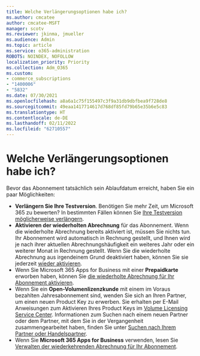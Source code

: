 ```yaml
---
title: Welche Verlängerungsoptionen habe ich?
ms.author: cmcatee
author: cmcatee-MSFT
manager: scotv
ms.reviewer: jkinma, jmueller
ms.audience: Admin
ms.topic: article
ms.service: o365-administration
ROBOTS: NOINDEX, NOFOLLOW
localization_priority: Priority
ms.collection: Adm_O365
ms.custom:
- commerce_subscriptions
- "1400006"
- "5832"
ms.date: 07/30/2021
ms.openlocfilehash: a8a6a1c75f155497c3f9a31db9dbfbea9f728de8
ms.sourcegitcommit: 49eaa1417714617d768df85fd79b65e35b6e5c83
ms.translationtype: HT
ms.contentlocale: de-DE
ms.lasthandoff: 02/11/2022
ms.locfileid: "62710557"
---
```

# <a name="what-are-my-options-to-extend"></a>Welche Verlängerungsoptionen habe ich?

Bevor das Abonnement tatsächlich sein Ablaufdatum erreicht, haben Sie ein paar Möglichkeiten:

- **Verlängern Sie Ihre Testversion**.  Benötigen Sie mehr Zeit, um Microsoft 365 zu bewerten? In bestimmten Fällen können Sie  [Ihre Testversion möglicherweise verlängern](https://docs.microsoft.com/microsoft-365/commerce/extend-your-trial).  
- **Aktivieren der wiederholten Abrechnung** für das Abonnement. Wenn die wiederholte Abrechnung bereits aktiviert ist, müssen Sie nichts tun. Ihr Abonnement wird automatisch in Rechnung gestellt, und Ihnen wird je nach ihrer aktuellen Abrechnungshäufigkeit ein weiteres Jahr oder ein weiterer Monat in Rechnung gestellt. Wenn Sie die wiederholte Abrechnung aus irgendeinem Grund deaktiviert haben, können Sie sie jederzeit  [wieder aktivieren](https://docs.microsoft.com/microsoft-365/commerce/subscriptions/renew-your-subscription).
- Wenn Sie Microsoft 365 Apps for Business mit einer  **Prepaidkarte** erworben haben, können Sie [die wiederholte Abrechnung für Ihr Abonnement aktivieren](https://docs.microsoft.com/microsoft-365/commerce/subscriptions/renew-your-subscription).
- Wenn Sie ein  **Open-Volumenlizenzkunde**  mit einem im Voraus bezahlten Jahresabonnement sind, wenden Sie sich an Ihren Partner, um einen neuen Product Key zu erwerben. Sie erhalten per E-Mail Anweisungen zum Aktivieren Ihres Product Keys im  [Volume Licensing Service Center](https://go.microsoft.com/fwlink/p/?LinkID=282016). Informationen zum Suchen nach einem neuen Partner oder dem Partner, mit dem Sie in der Vergangenheit zusammengearbeitet haben, finden Sie unter  [Suchen nach Ihrem Partner oder Handelspartner](https://docs.microsoft.com/microsoft-365/admin/manage/find-your-partner-or-reseller).
- Wenn Sie **Microsoft 365 Apps for Business** verwenden, lesen Sie [Verwalten der wiederkehrenden Abrechnung für Ihr Abonnement](https://docs.microsoft.com/microsoft-365/commerce/subscriptions/renew-your-subscription).
